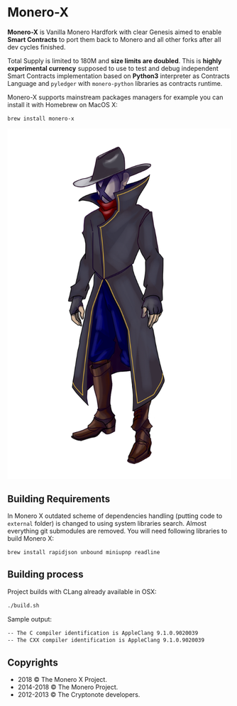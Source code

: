 # Monero-X

**Monero-X** is Vanilla Monero Hardfork with clear Genesis aimed to enable **Smart Contracts** to port them back to Monero and all other forks after all dev cycles finished.

Total Supply is limited to 180M and **size limits are doubled**. This is **highly experimental currency** supposed to use to test and debug independent Smart Contracts implementation based on **Python3** interpreter as Contracts Language and `pyledger` with `monero-python` libraries as contracts runtime.

Monero-X supports mainstream packages managers for example you can install it with Homebrew on MacOS X:

```bash
brew install monero-x
```

![mr. X](./mrx.png)

## Building Requirements

In Monero X outdated scheme of dependencies handling (putting code to `external` folder) is changed to using system
libraries search. Almost everything git submodules are removed. You will need following libraries to build Monero X:

```bash
brew install rapidjson unbound miniupnp readline
```

## Building process

Project builds with CLang already available in OSX:

```bash
./build.sh
```

Sample output:

```bash
-- The C compiler identification is AppleClang 9.1.0.9020039
-- The CXX compiler identification is AppleClang 9.1.0.9020039
```

## Copyrights

- 2018 &copy; The Monero X Project.
- 2014-2018 &copy; The Monero Project.   
- 2012-2013 &copy; The Cryptonote developers.
